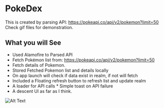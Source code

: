 #  PokeDex 
This is created by parsing API: https://pokeapi.co/api/v2/pokemon?limit=50
Check gif files for demonstration.

## What you will See

* Used Alamofire to Parsed API
* Fetch Pokémon list from: https://pokeapi.co/api/v2/pokemon?limit=50
* Fetch details of Pokemon.
* Stored Fetched Pokemon list and details locally 
* On app launch will check if data exist in realm, if not will fetch
* Included a Floating refresh button to refresh list and update realm
* A loader for API calls * Simple toast on API failure
* A descent UI as far as I think.

![Alt Text](https://media1.giphy.com/media/v1.Y2lkPTc5MGI3NjExeWFjdnZnZHlmanM0bGM4aGhrZDFvNGtsazRyaWN4dG13Y3psN2hjaCZlcD12MV9pbnRlcm5hbF9naWZfYnlfaWQmY3Q9Zw/htlwnl03TtOth4AIHf/giphy.gif)
